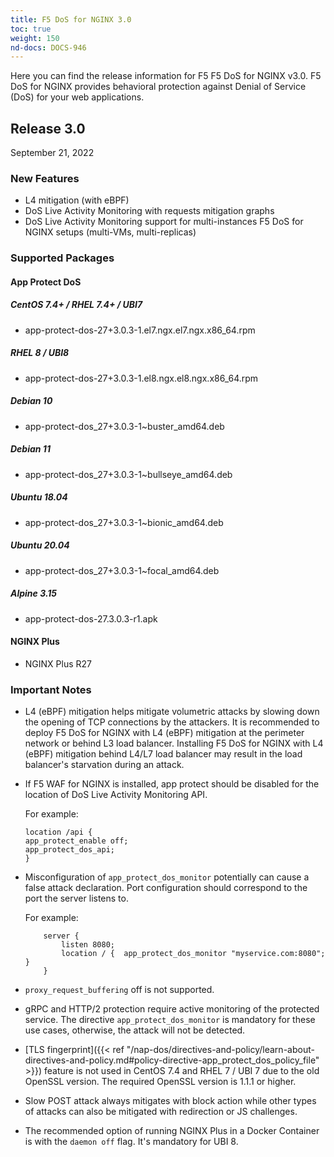 ```yaml
---
title: F5 DoS for NGINX 3.0
toc: true
weight: 150
nd-docs: DOCS-946
---
```


Here you can find the release information for F5 F5 DoS for NGINX v3.0. F5 DoS for NGINX provides behavioral protection against Denial of Service (DoS) for your web applications.

## Release 3.0

September 21, 2022

### New Features

- L4 mitigation (with eBPF)
- DoS Live Activity Monitoring with requests mitigation graphs
- DoS Live Activity Monitoring support for multi-instances F5 DoS for NGINX setups (multi-VMs, multi-replicas)

### Supported Packages

#### App Protect DoS

##### CentOS 7.4+ / RHEL 7.4+ / UBI7

- app-protect-dos-27+3.0.3-1.el7.ngx.el7.ngx.x86_64.rpm

##### RHEL 8 / UBI8

- app-protect-dos-27+3.0.3-1.el8.ngx.el8.ngx.x86_64.rpm

##### Debian 10

- app-protect-dos_27+3.0.3-1~buster_amd64.deb

##### Debian 11

- app-protect-dos_27+3.0.3-1~bullseye_amd64.deb

##### Ubuntu 18.04

- app-protect-dos_27+3.0.3-1~bionic_amd64.deb

##### Ubuntu 20.04

- app-protect-dos_27+3.0.3-1~focal_amd64.deb

##### Alpine 3.15

- app-protect-dos-27.3.0.3-r1.apk

#### NGINX Plus

- NGINX Plus R27


### Important Notes

- L4 (eBPF) mitigation helps mitigate volumetric attacks by slowing down the opening of TCP connections by the attackers.
It is recommended to deploy F5 DoS for NGINX with L4 (eBPF) mitigation at the perimeter network or behind L3 load balancer.
Installing F5 DoS for NGINX with L4 (eBPF) mitigation behind L4/L7 load balancer may result in the load balancer's starvation during an attack.

- If F5 WAF for NGINX is installed, app protect should be disabled for the location of DoS Live Activity Monitoring API.

    For example:

    ```shell
    location /api {
    app_protect_enable off;
    app_protect_dos_api;
    }
    ```

- Misconfiguration of `app_protect_dos_monitor` potentially can cause a false attack declaration.
Port configuration should correspond to the port the server listens to.

    For example:

    ```shell
        server {
            listen 8080;
            location / {  app_protect_dos_monitor "myservice.com:8080";  }
        }
    ```

- `proxy_request_buffering` off is not supported.

- gRPC and HTTP/2 protection require active monitoring of the protected service. The directive `app_protect_dos_monitor` is mandatory for these use cases, otherwise, the attack will not be detected.

- [TLS fingerprint]({{< ref "/nap-dos/directives-and-policy/learn-about-directives-and-policy.md#policy-directive-app_protect_dos_policy_file" >}}) feature is not used in CentOS 7.4 and RHEL 7 / UBI 7 due to the old OpenSSL version. The required OpenSSL version is 1.1.1 or higher.

- Slow POST attack always mitigates with block action while other types of attacks can also be mitigated with redirection or JS challenges.

- The recommended option of running NGINX Plus in a Docker Container is with the `daemon off` flag. It's mandatory for UBI 8.
